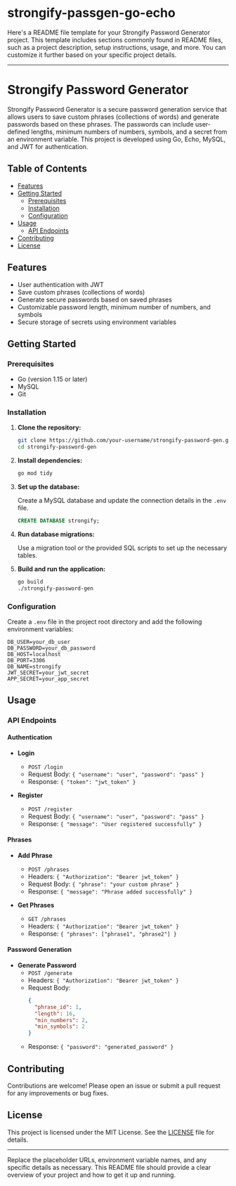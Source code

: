# strongify-passgen-go-echo
Here's a README file template for your Strongify Password Generator project. This template includes sections commonly found in README files, such as a project description, setup instructions, usage, and more. You can customize it further based on your specific project details.

---

# Strongify Password Generator

Strongify Password Generator is a secure password generation service that allows users to save custom phrases (collections of words) and generate passwords based on these phrases. The passwords can include user-defined lengths, minimum numbers of numbers, symbols, and a secret from an environment variable. This project is developed using Go, Echo, MySQL, and JWT for authentication.

## Table of Contents

- [Features](#features)
- [Getting Started](#getting-started)
  - [Prerequisites](#prerequisites)
  - [Installation](#installation)
  - [Configuration](#configuration)
- [Usage](#usage)
  - [API Endpoints](#api-endpoints)
- [Contributing](#contributing)
- [License](#license)

## Features

- User authentication with JWT
- Save custom phrases (collections of words)
- Generate secure passwords based on saved phrases
- Customizable password length, minimum number of numbers, and symbols
- Secure storage of secrets using environment variables

## Getting Started

### Prerequisites

- Go (version 1.15 or later)
- MySQL
- Git

### Installation

1. **Clone the repository:**

   ```sh
   git clone https://github.com/your-username/strongify-password-gen.git
   cd strongify-password-gen
   ```

2. **Install dependencies:**

   ```sh
   go mod tidy
   ```

3. **Set up the database:**

   Create a MySQL database and update the connection details in the `.env` file.

   ```sql
   CREATE DATABASE strongify;
   ```

4. **Run database migrations:**

   Use a migration tool or the provided SQL scripts to set up the necessary tables.

5. **Build and run the application:**

   ```sh
   go build
   ./strongify-password-gen
   ```

### Configuration

Create a `.env` file in the project root directory and add the following environment variables:

```env
DB_USER=your_db_user
DB_PASSWORD=your_db_password
DB_HOST=localhost
DB_PORT=3306
DB_NAME=strongify
JWT_SECRET=your_jwt_secret
APP_SECRET=your_app_secret
```

## Usage

### API Endpoints

#### Authentication

- **Login**
  - `POST /login`
  - Request Body: `{ "username": "user", "password": "pass" }`
  - Response: `{ "token": "jwt_token" }`

- **Register**
  - `POST /register`
  - Request Body: `{ "username": "user", "password": "pass" }`
  - Response: `{ "message": "User registered successfully" }`

#### Phrases

- **Add Phrase**
  - `POST /phrases`
  - Headers: `{ "Authorization": "Bearer jwt_token" }`
  - Request Body: `{ "phrase": "your custom phrase" }`
  - Response: `{ "message": "Phrase added successfully" }`

- **Get Phrases**
  - `GET /phrases`
  - Headers: `{ "Authorization": "Bearer jwt_token" }`
  - Response: `{ "phrases": ["phrase1", "phrase2"] }`

#### Password Generation

- **Generate Password**
  - `POST /generate`
  - Headers: `{ "Authorization": "Bearer jwt_token" }`
  - Request Body:
    ```json
    {
      "phrase_id": 1,
      "length": 16,
      "min_numbers": 2,
      "min_symbols": 2
    }
    ```
  - Response: `{ "password": "generated_password" }`

## Contributing

Contributions are welcome! Please open an issue or submit a pull request for any improvements or bug fixes.

## License

This project is licensed under the MIT License. See the [LICENSE](LICENSE) file for details.

---

Replace the placeholder URLs, environment variable names, and any specific details as necessary. This README file should provide a clear overview of your project and how to get it up and running.
